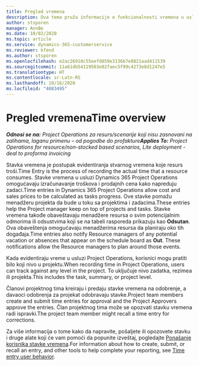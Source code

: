 ```yaml
---
title: Pregled vremena
description: Ova tema pruža informacije o funkcionalnosti vremena u usluzi Dynamics 365 Project Operations.
author: stsporen
manager: AnnBe
ms.date: 10/02/2020
ms.topic: article
ms.service: dynamics-365-customerservice
ms.reviewer: kfend
ms.author: stsporen
ms.openlocfilehash: e2ac26910c55eefd059e3136b7e8821aad411539
ms.sourcegitcommit: 11a61db54119503e82faec5f99c4273e8d1247e5
ms.translationtype: HT
ms.contentlocale: sr-Latn-RS
ms.lasthandoff: 10/16/2020
ms.locfileid: "4083495"
---
```

# <a name="time-overview"></a><span data-ttu-id="aa091-103">Pregled vremena</span><span class="sxs-lookup"><span data-stu-id="aa091-103">Time overview</span></span>

<span data-ttu-id="aa091-104">_**Odnosi se na:** Project Operations za resurs/scenarije koji nisu zasnovani na zalihama, laganu primenu – od pogodbe do profakture_</span><span class="sxs-lookup"><span data-stu-id="aa091-104">_**Applies To:** Project Operations for resource/non-stocked based scenarios, Lite deployment - deal to proforma invoicing_</span></span>

<span data-ttu-id="aa091-105">Stavka vremena je postupak evidentiranja stvarnog vremena koje resurs troši.</span><span class="sxs-lookup"><span data-stu-id="aa091-105">Time Entry is the process of recording the actual time that a resource consumes.</span></span> <span data-ttu-id="aa091-106">Stavke vremena u usluzi Dynamics 365 Project Operations omogućavaju izračunavanje troškova i prodajnih cena kako napreduju zadaci.</span><span class="sxs-lookup"><span data-stu-id="aa091-106">Time entries in Dynamics 365 Project Operations allow cost and sales prices to be calculated as tasks progress.</span></span> <span data-ttu-id="aa091-107">Ove stavke pomažu menadžeru projekta da bude u toku sa projektima i zadacima.</span><span class="sxs-lookup"><span data-stu-id="aa091-107">These entries help the Project manager keep on top of projects and tasks.</span></span> <span data-ttu-id="aa091-108">Stavke vremena takođe obaveštavaju menadžere resursa o svim potencijalnim odmorima ili odsustvima koji se na tabeli rasporeda prikazuju kao **Odsutan**. Ova obaveštenja omogućavaju menadžerima resursa da planiraju oko tih događaja.</span><span class="sxs-lookup"><span data-stu-id="aa091-108">Time entries also notify Resource managers of any potential vacation or absences that appear on the schedule board as **Out**. These notifications allow the Resource managers to plan around those events.</span></span>

<span data-ttu-id="aa091-109">Kada evidentiraju vreme u usluzi Project Operations, korisnici mogu pratiti bilo koji nivo u projektu.</span><span class="sxs-lookup"><span data-stu-id="aa091-109">When recording time in Project Operations, users can track against any level in the project.</span></span> <span data-ttu-id="aa091-110">To uključuje nivo zadatka, rezimea ili projekta.</span><span class="sxs-lookup"><span data-stu-id="aa091-110">This includes the task, summary, or project level.</span></span>

<span data-ttu-id="aa091-111">Članovi projektnog tima kreiraju i predaju stavke vremena na odobrenje, a davaoci odobrenja za projekat odobravaju stavke.</span><span class="sxs-lookup"><span data-stu-id="aa091-111">Project team members create and submit time entries for approval and the Project Approvers approve the entries.</span></span> <span data-ttu-id="aa091-112">Član projektnog tima može se opozvati stavku vremena radi ispravki.</span><span class="sxs-lookup"><span data-stu-id="aa091-112">The project team member might recall a time entry for corrections.</span></span>

<span data-ttu-id="aa091-113">Za više informacija o tome kako da napravite, pošaljete ili opozovete stavku i druge alate koji će vam pomoći da popunite izveštaj, pogledajte [Ponašanje korisnika stavke vremena](ui-behavior-time.md).</span><span class="sxs-lookup"><span data-stu-id="aa091-113">For information about how to create, submit, or recall an entry, and other tools to help complete your reporting, see [Time entry user behavior](ui-behavior-time.md).</span></span>

